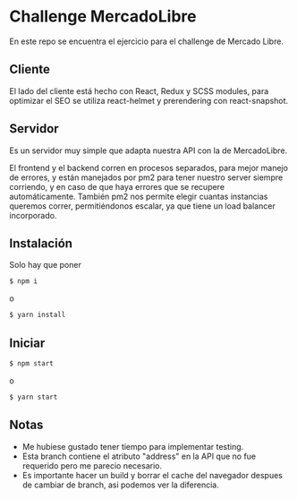 # Challenge MercadoLibre

En este repo se encuentra el ejercicio para el challenge de Mercado Libre.

## Cliente

El lado del cliente está hecho con React, Redux y SCSS modules, para optimizar el SEO se utiliza react-helmet y prerendering con react-snapshot.

## Servidor

Es un servidor muy simple que adapta nuestra API con la de MercadoLibre.

El frontend y el backend corren en procesos separados, para mejor manejo de errores, y están manejados por pm2 para tener nuestro server siempre corriendo, y en caso de que haya errores que se recupere automáticamente. También pm2 nos permite elegir cuantas instancias queremos correr, permitiéndonos escalar, ya que tiene un load balancer incorporado.

## Instalación

Solo hay que poner 

```bash
$ npm i
```

o

```bash
$ yarn install
```

## Iniciar

```bash
$ npm start
```

o

```bash
$ yarn start
```

## Notas
- Me hubiese gustado tener tiempo para implementar testing.
- Esta branch contiene el atributo "address" en la API que no fue requerido pero me parecio necesario.
- Es importante hacer un build y borrar el cache del navegador despues de cambiar de branch, asi podemos ver la diferencia.